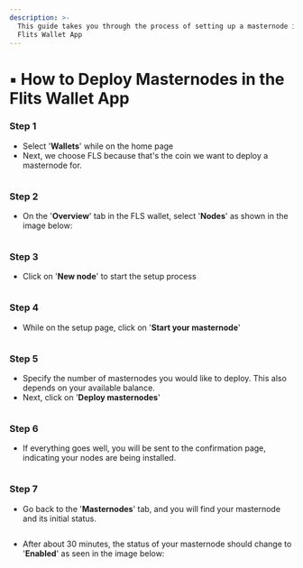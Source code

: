 ```yaml
---
description: >-
  This guide takes you through the process of setting up a masternode inside the
  Flits Wallet App
---
```


# ▪ How to Deploy Masternodes in the Flits Wallet App

### Step 1

* Select '**Wallets**' while on the home page
* Next, we choose FLS because that's the coin we want to deploy a masternode for.

<figure><img src="../../.gitbook/assets/1 mn.jpg" alt=""><figcaption></figcaption></figure>

### Step 2

* On the '**Overview**' tab in the FLS wallet, select '**Nodes**' as shown in the image below:

<figure><img src="../../.gitbook/assets/mn.jpg" alt=""><figcaption></figcaption></figure>

### Step 3

* Click on '**New node**' to start the setup process

<figure><img src="../../.gitbook/assets/2 mn.jpg" alt=""><figcaption></figcaption></figure>

### Step 4

* While on the setup page, click on '**Start your masternode**'

<figure><img src="../../.gitbook/assets/3 mn.jpg" alt=""><figcaption></figcaption></figure>

### Step 5

* Specify the number of masternodes you would like to deploy. This also depends on your available balance.
* Next, click on '**Deploy masternodes**'

<figure><img src="../../.gitbook/assets/4 mn.jpg" alt=""><figcaption></figcaption></figure>

### Step 6

* If everything goes well, you will be sent to the confirmation page, indicating your nodes are being installed.&#x20;

<figure><img src="../../.gitbook/assets/5 mn.jpg" alt=""><figcaption></figcaption></figure>

### Step 7

* Go back to the '**Masternodes**' tab, and you will find your masternode and its initial status.

<figure><img src="../../.gitbook/assets/6 mn.jpg" alt=""><figcaption></figcaption></figure>

* &#x20;After about 30 minutes, the status of your masternode should change to '**Enabled**' as seen in the image below:

<figure><img src="../../.gitbook/assets/7 mn.jpg" alt=""><figcaption></figcaption></figure>

